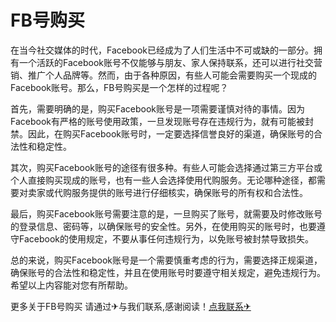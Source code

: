 # FB号购买

在当今社交媒体的时代，Facebook已经成为了人们生活中不可或缺的一部分。拥有一个活跃的Facebook账号不仅能够与朋友、家人保持联系，还可以进行社交营销、推广个人品牌等。然而，由于各种原因，有些人可能会需要购买一个现成的Facebook账号。那么，FB号购买是一个怎样的过程呢？

首先，需要明确的是，购买Facebook账号是一项需要谨慎对待的事情。因为Facebook有严格的账号使用政策，一旦发现账号存在违规行为，就有可能被封禁。因此，在购买Facebook账号时，一定要选择信誉良好的渠道，确保账号的合法性和稳定性。

其次，购买Facebook账号的途径有很多种。有些人可能会选择通过第三方平台或个人直接购买现成的账号，也有一些人会选择使用代购服务。无论哪种途径，都需要对卖家或代购服务提供的账号进行仔细核实，确保账号的所有权和合法性。

最后，购买Facebook账号需要注意的是，一旦购买了账号，就需要及时修改账号的登录信息、密码等，以确保账号的安全性。另外，在使用购买的账号时，也要遵守Facebook的使用规定，不要从事任何违规行为，以免账号被封禁导致损失。

总的来说，购买Facebook账号是一个需要慎重考虑的行为，需要选择正规渠道，确保账号的合法性和稳定性，并且在使用账号时要遵守相关规定，避免违规行为。希望以上内容能对您有所帮助。

更多关于FB号购买 请通过✈与我们联系,感谢阅读！[点我联系✈](https://box.k02.cc)